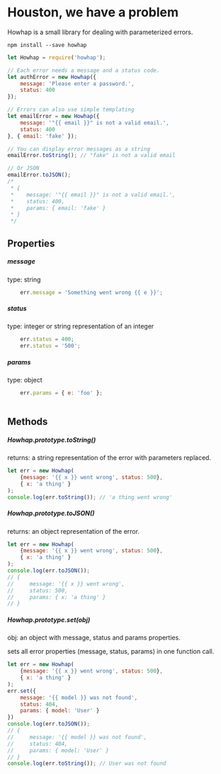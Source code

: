 # Houston, we have a problem

Howhap is a small library for dealing with parameterized errors.

`npm install --save howhap`

```js
let Howhap = require('howhap');

// Each error needs a message and a status code.
let authError = new Howhap({
	message: 'Please enter a password.',
	status: 400
});

// Errors can also use simple templating
let emailError = new Howhap({
	message: '"{{ email }}" is not a valid email.',
	status: 400
}, { email: 'fake' });

// You can display error messages as a string
emailError.toString(); // "fake" is not a valid email

// Or JSON
emailError.toJSON();
/*
 * {
 *	  message: '"{{ email }}" is not a valid email.',
 *	  status: 400,
 *	  params: { email: 'fake' }
 * }
 */
```

## Properties

##### message

type: string

```js
	err.message = 'Something went wrong {{ e }}';
```
##### status

type: integer or string representation of an integer

```js
	err.status = 400;
	err.status = '500';
```
##### params

type: object

```js
	err.params = { e: 'foo' };
	
```

## Methods

##### Howhap.prototype.toString()

returns: a string representation of the error with parameters replaced.

```js
let err = new Howhap(
	{message: '{{ x }} went wrong', status: 500},
	{ x: 'a thing' }
);
console.log(err.toString()); // 'a thing went wrong'
```

##### Howhap.prototype.toJSON()

returns: an object representation of the error.

```js
let err = new Howhap(
	{message: '{{ x }} went wrong', status: 500},
	{ x: 'a thing' }
);
console.log(err.toJSON());
// {
//     message: '{{ x }} went wrong',
//     status: 500,
//     params: { x: 'a thing' }
// }
```

##### Howhap.prototype.set(obj)

obj: an object with message, status and params properties.

sets all error properties (message, status, params) in one function call.

```js
let err = new Howhap(
	{message: '{{ x }} went wrong', status: 500},
	{ x: 'a thing' }
);
err.set({
	message: '{{ model }} was not found',
	status: 404,
	params: { model: 'User' }
})
console.log(err.toJSON());
// {
//     message: '{{ model }} was not found',
//     status: 404,
//     params: { model: 'User' }
// }
console.log(err.toString()); // User was not found
```